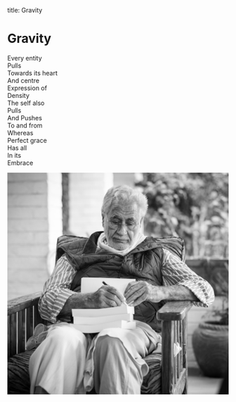 title: Gravity

# Gravity

Every entity  
Pulls  
Towards its heart  
And centre  
Expression of  
Density  
The self also  
Pulls  
And Pushes  
To and from  
Whereas  
Perfect grace  
Has all  
In its  
Embrace  

![Gravity](./img/sfh_gravity.jpg)